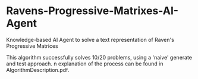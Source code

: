 # Ravens-Progressive-Matrixes-AI-Agent
Knowledge-based AI Agent to solve a text representation of Raven's Progressive Matrices

This algorithm successfully solves 10/20 problems, using a 'naive' generate and test approach. n explanation of the process can be found in AlgorithmDescription.pdf. 
